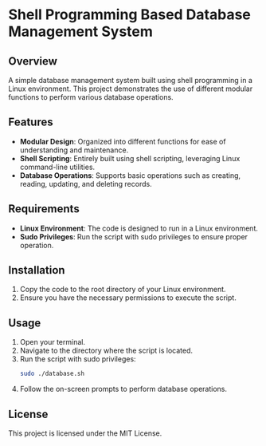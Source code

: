# Shell Programming Based Database Management System

## Overview
A simple database management system built using shell programming in a Linux environment. This project demonstrates the use of different modular functions to perform various database operations.

## Features
- **Modular Design**: Organized into different functions for ease of understanding and maintenance.
- **Shell Scripting**: Entirely built using shell scripting, leveraging Linux command-line utilities.
- **Database Operations**: Supports basic operations such as creating, reading, updating, and deleting records.

## Requirements
- **Linux Environment**: The code is designed to run in a Linux environment.
- **Sudo Privileges**: Run the script with sudo privileges to ensure proper operation.

## Installation
1. Copy the code to the root directory of your Linux environment.
2. Ensure you have the necessary permissions to execute the script.

## Usage
1. Open your terminal.
2. Navigate to the directory where the script is located.
3. Run the script with sudo privileges:
   ```sh
   sudo ./database.sh
   ```
4. Follow the on-screen prompts to perform database operations.

## License
This project is licensed under the MIT License.
